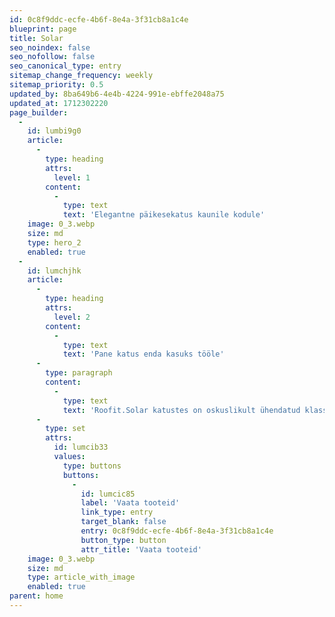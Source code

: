 ```yaml
---
id: 0c8f9ddc-ecfe-4b6f-8e4a-3f31cb8a1c4e
blueprint: page
title: Solar
seo_noindex: false
seo_nofollow: false
seo_canonical_type: entry
sitemap_change_frequency: weekly
sitemap_priority: 0.5
updated_by: 8ba649b6-4e4b-4224-991e-ebffe2048a75
updated_at: 1712302220
page_builder:
  -
    id: lumbi9g0
    article:
      -
        type: heading
        attrs:
          level: 1
        content:
          -
            type: text
            text: 'Elegantne päikesekatus kaunile kodule'
    image: 0_3.webp
    size: md
    type: hero_2
    enabled: true
  -
    id: lumchjhk
    article:
      -
        type: heading
        attrs:
          level: 2
        content:
          -
            type: text
            text: 'Pane katus enda kasuks tööle'
      -
        type: paragraph
        content:
          -
            type: text
            text: 'Roofit.Solar katustes on oskuslikult ühendatud klassikaline katusekattematerjal, esteetiliselt kaunis disain ning uusim päikeseenergia tehnoloogia. Katusepaneelidesse integreeritud monokristalsed ränielemendid on kaugelt vaadates silmale peaaegu nähtamatud. Päikesemoodulid ühendatakse klassikalist valtskinnitust või click-tehnikat kasutades ilmastikukindlaks ja vastupidavaks katusekattematerjaliks, mis toodab su kodule aastakümneid rohelist elektrit.'
      -
        type: set
        attrs:
          id: lumcib33
          values:
            type: buttons
            buttons:
              -
                id: lumcic85
                label: 'Vaata tooteid'
                link_type: entry
                target_blank: false
                entry: 0c8f9ddc-ecfe-4b6f-8e4a-3f31cb8a1c4e
                button_type: button
                attr_title: 'Vaata tooteid'
    image: 0_3.webp
    size: md
    type: article_with_image
    enabled: true
parent: home
---
```

